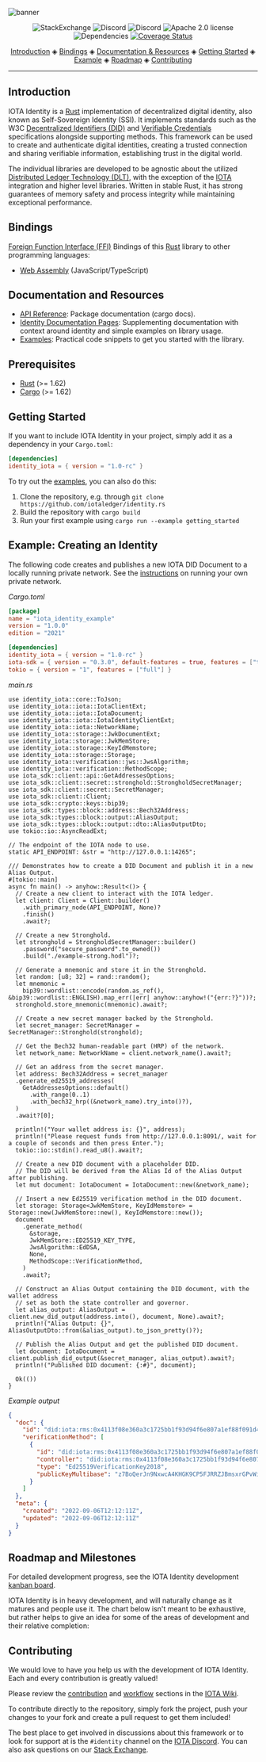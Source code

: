 ![banner](https://github.com/iotaledger/identity.rs/raw/HEAD/documentation/static/img/Banner/banner_identity.svg)

<p align="center">
  <a href="https://iota.stackexchange.com/" style="text-decoration:none;"><img src="https://img.shields.io/badge/StackExchange-9cf.svg?logo=stackexchange" alt="StackExchange"></a>
  <a href="https://discord.iota.org/" style="text-decoration:none;"><img src="https://img.shields.io/badge/Discord-9cf.svg?logo=discord" alt="Discord"></a>
  <a href="https://discord.iota.org/" style="text-decoration:none;"><img src="https://img.shields.io/discord/397872799483428865" alt="Discord"></a>
  <a href="https://github.com/iotaledger/identity.rs/blob/HEAD/LICENSE" style="text-decoration:none;"><img src="https://img.shields.io/github/license/iotaledger/identity.rs.svg" alt="Apache 2.0 license"></a>
  <img src="https://deps.rs/repo/github/iotaledger/identity.rs/status.svg" alt="Dependencies">
  <a href='https://coveralls.io/github/iotaledger/identity.rs?branch=main'><img src='https://coveralls.io/repos/github/iotaledger/identity.rs/badge.svg?branch=main' alt='Coverage Status' /></a>

</p>

<p align="center">
  <a href="#introduction">Introduction</a> ◈
  <a href="#bindings">Bindings</a> ◈
  <a href="#documentation-and-resources">Documentation & Resources</a> ◈
  <a href="#getting-started">Getting Started</a> ◈
  <a href="#example-creating-an-identity">Example</a> ◈
  <a href="#roadmap-and-milestones">Roadmap</a> ◈
  <a href="#contributing">Contributing</a>
</p>

---

## Introduction

IOTA Identity is a [Rust](https://www.rust-lang.org/) implementation of decentralized digital identity, also known as Self-Sovereign Identity (SSI). It implements standards such as the W3C [Decentralized Identifiers (DID)](https://www.w3.org/TR/did-core/) and [Verifiable Credentials](https://www.w3.org/TR/vc-data-model/) specifications alongside supporting methods. This framework can be used to create and authenticate digital identities, creating a trusted connection and sharing verifiable information, establishing trust in the digital world.

The individual libraries are developed to be agnostic about the utilized [Distributed Ledger Technology (DLT)](https://en.wikipedia.org/wiki/Distributed_ledger), with the exception of the [IOTA](https://www.iota.org) integration and higher level libraries. Written in stable Rust, it has strong guarantees of memory safety and process integrity while maintaining exceptional performance.

## Bindings

[Foreign Function Interface (FFI)](https://en.wikipedia.org/wiki/Foreign_function_interface) Bindings of this [Rust](https://www.rust-lang.org/) library to other programming languages:

- [Web Assembly](https://github.com/iotaledger/identity.rs/blob/HEAD/bindings/wasm/) (JavaScript/TypeScript)

## Documentation and Resources

- [API Reference](https://docs.rs/identity_iota/latest/identity_iota/): Package documentation (cargo docs).
- [Identity Documentation Pages](https://wiki.iota.org/identity.rs/introduction): Supplementing documentation with context around identity and simple examples on library usage.
- [Examples](https://github.com/iotaledger/identity.rs/blob/HEAD/examples): Practical code snippets to get you started with the library.

## Prerequisites

- [Rust](https://www.rust-lang.org/) (>= 1.62)
- [Cargo](https://doc.rust-lang.org/cargo/) (>= 1.62)

## Getting Started

If you want to include IOTA Identity in your project, simply add it as a dependency in your `Cargo.toml`:

```toml
[dependencies]
identity_iota = { version = "1.0-rc" }
```

To try out the [examples](https://github.com/iotaledger/identity.rs/blob/HEAD/examples), you can also do this:

1. Clone the repository, e.g. through `git clone https://github.com/iotaledger/identity.rs`
2. Build the repository with `cargo build`
3. Run your first example using `cargo run --example getting_started`

## Example: Creating an Identity

The following code creates and publishes a new IOTA DID Document to a locally running private network.
See the [instructions](https://wiki.iota.org/hornet/develop/how_tos/private_tangle) on running your own private network.

_Cargo.toml_

```toml
[package]
name = "iota_identity_example"
version = "1.0.0"
edition = "2021"

[dependencies]
identity_iota = { version = "1.0-rc" }
iota-sdk = { version = "0.3.0", default-features = true, features = ["tls", "client", "stronghold"] }
tokio = { version = "1", features = ["full"] }
```

_main._<span></span>_rs_

```rust,no_run
use identity_iota::core::ToJson;
use identity_iota::iota::IotaClientExt;
use identity_iota::iota::IotaDocument;
use identity_iota::iota::IotaIdentityClientExt;
use identity_iota::iota::NetworkName;
use identity_iota::storage::JwkDocumentExt;
use identity_iota::storage::JwkMemStore;
use identity_iota::storage::KeyIdMemstore;
use identity_iota::storage::Storage;
use identity_iota::verification::jws::JwsAlgorithm;
use identity_iota::verification::MethodScope;
use iota_sdk::client::api::GetAddressesOptions;
use iota_sdk::client::secret::stronghold::StrongholdSecretManager;
use iota_sdk::client::secret::SecretManager;
use iota_sdk::client::Client;
use iota_sdk::crypto::keys::bip39;
use iota_sdk::types::block::address::Bech32Address;
use iota_sdk::types::block::output::AliasOutput;
use iota_sdk::types::block::output::dto::AliasOutputDto;
use tokio::io::AsyncReadExt;

// The endpoint of the IOTA node to use.
static API_ENDPOINT: &str = "http://127.0.0.1:14265";

/// Demonstrates how to create a DID Document and publish it in a new Alias Output.
#[tokio::main]
async fn main() -> anyhow::Result<()> {
  // Create a new client to interact with the IOTA ledger.
  let client: Client = Client::builder()
    .with_primary_node(API_ENDPOINT, None)?
    .finish()
    .await?;

  // Create a new Stronghold.
  let stronghold = StrongholdSecretManager::builder()
    .password("secure_password".to_owned())
    .build("./example-strong.hodl")?;

  // Generate a mnemonic and store it in the Stronghold.
  let random: [u8; 32] = rand::random();
  let mnemonic =
    bip39::wordlist::encode(random.as_ref(), &bip39::wordlist::ENGLISH).map_err(|err| anyhow::anyhow!("{err:?}"))?;
  stronghold.store_mnemonic(mnemonic).await?;

  // Create a new secret manager backed by the Stronghold.
  let secret_manager: SecretManager = SecretManager::Stronghold(stronghold);

  // Get the Bech32 human-readable part (HRP) of the network.
  let network_name: NetworkName = client.network_name().await?;

  // Get an address from the secret manager.
  let address: Bech32Address = secret_manager
  .generate_ed25519_addresses(
    GetAddressesOptions::default()
      .with_range(0..1)
      .with_bech32_hrp((&network_name).try_into()?),
  )
  .await?[0];

  println!("Your wallet address is: {}", address);
  println!("Please request funds from http://127.0.0.1:8091/, wait for a couple of seconds and then press Enter.");
  tokio::io::stdin().read_u8().await?;

  // Create a new DID document with a placeholder DID.
  // The DID will be derived from the Alias Id of the Alias Output after publishing.
  let mut document: IotaDocument = IotaDocument::new(&network_name);

  // Insert a new Ed25519 verification method in the DID document.
  let storage: Storage<JwkMemStore, KeyIdMemstore> = Storage::new(JwkMemStore::new(), KeyIdMemstore::new());
  document
    .generate_method(
      &storage,
      JwkMemStore::ED25519_KEY_TYPE,
      JwsAlgorithm::EdDSA,
      None,
      MethodScope::VerificationMethod,
    )
    .await?;

  // Construct an Alias Output containing the DID document, with the wallet address
  // set as both the state controller and governor.
  let alias_output: AliasOutput = client.new_did_output(address.into(), document, None).await?;
  println!("Alias Output: {}", AliasOutputDto::from(&alias_output).to_json_pretty()?);

  // Publish the Alias Output and get the published DID document.
  let document: IotaDocument = client.publish_did_output(&secret_manager, alias_output).await?;
  println!("Published DID document: {:#}", document);

  Ok(())
}
```

_Example output_

```json
{
  "doc": {
    "id": "did:iota:rms:0x4113f08e360a3c1725bb1f93d94f6e807a1ef88f091d45f93513c3e88dac3248",
    "verificationMethod": [
      {
        "id": "did:iota:rms:0x4113f08e360a3c1725bb1f93d94f6e807a1ef88f091d45f93513c3e88dac3248#key-1",
        "controller": "did:iota:rms:0x4113f08e360a3c1725bb1f93d94f6e807a1ef88f091d45f93513c3e88dac3248",
        "type": "Ed25519VerificationKey2018",
        "publicKeyMultibase": "z7BoQerJn9NxwcA4KHGK9CP5FJRRZJBmsxrGPvWiyuFGG"
      }
    ]
  },
  "meta": {
    "created": "2022-09-06T12:12:11Z",
    "updated": "2022-09-06T12:12:11Z"
  }
}
```

## Roadmap and Milestones

For detailed development progress, see the IOTA Identity development [kanban board](https://github.com/orgs/iotaledger/projects/8/views/5).

IOTA Identity is in heavy development, and will naturally change as it matures and people use it. The chart below isn't meant to be exhaustive, but rather helps to give an idea for some of the areas of development and their relative completion:

## Contributing

We would love to have you help us with the development of IOTA Identity. Each and every contribution is greatly valued!

Please review the [contribution](https://wiki.iota.org/identity.rs/contribute) and [workflow](https://wiki.iota.org/identity.rs/workflow) sections in the [IOTA Wiki](https://wiki.iota.org/).

To contribute directly to the repository, simply fork the project, push your changes to your fork and create a pull request to get them included!

The best place to get involved in discussions about this framework or to look for support at is the `#identity` channel on the [IOTA Discord](https://discord.iota.org). You can also ask questions on our [Stack Exchange](https://iota.stackexchange.com/).
